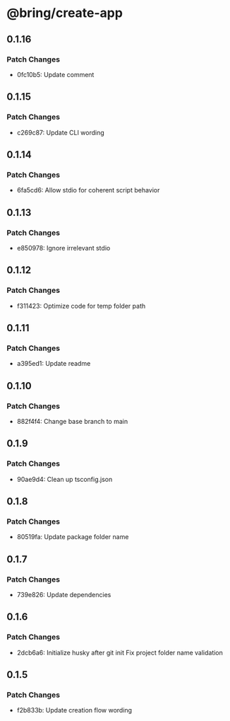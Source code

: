 # @bring/create-app

## 0.1.16

### Patch Changes

-   0fc10b5: Update comment

## 0.1.15

### Patch Changes

-   c269c87: Update CLI wording

## 0.1.14

### Patch Changes

-   6fa5cd6: Allow stdio for coherent script behavior

## 0.1.13

### Patch Changes

-   e850978: Ignore irrelevant stdio

## 0.1.12

### Patch Changes

-   f311423: Optimize code for temp folder path

## 0.1.11

### Patch Changes

-   a395ed1: Update readme

## 0.1.10

### Patch Changes

-   882f4f4: Change base branch to main

## 0.1.9

### Patch Changes

-   90ae9d4: Clean up tsconfig.json

## 0.1.8

### Patch Changes

-   80519fa: Update package folder name

## 0.1.7

### Patch Changes

-   739e826: Update dependencies

## 0.1.6

### Patch Changes

-   2dcb6a6: Initialize husky after git init
    Fix project folder name validation

## 0.1.5

### Patch Changes

-   f2b833b: Update creation flow wording
